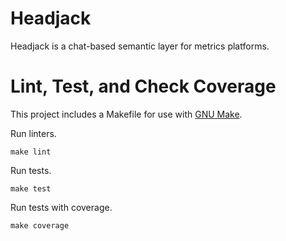 # Headjack

Headjack is a chat-based semantic layer for metrics platforms.

# Lint, Test, and Check Coverage

This project includes a Makefile for use with [GNU Make](https://www.gnu.org/software/make/).

Run linters.
```
make lint
```

Run tests.
```
make test
```

Run tests with coverage.
```
make coverage
```
